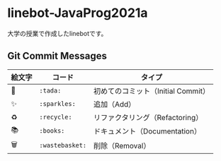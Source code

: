 # linebot-JavaProg2021a

大学の授業で作成したlinebotです。

## Git Commit Messages

| 絵文字           | コード             | タイプ                             |
| ---------------- | ------------------ | ---------------------------------- |
| :tada:           | `:tada:`           | 初めてのコミット（Initial Commit） |
| :sparkles:       | `:sparkles:`       | 追加（Add）                        |
| :recycle:        | `:recycle:`        | リファクタリング（Refactoring）    |
| :books:          | `:books:`          | ドキュメント（Documentation）      |
| :wastebasket:    | `:wastebasket:`    | 削除（Removal）                    |
